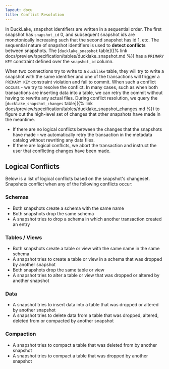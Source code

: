 ```yaml
---
layout: docu
title: Conflict Resolution
---
```


In DuckLake, snapshot identifiers are written in a sequential order.
The first snapshot has `snapshot_id` 0, and subsequent snapshot ids are monotonically increasing such that the second snapshot has id 1, etc.
The sequential nature of snapshot identifiers is used to **detect conflicts** between snapshots. The [`ducklake_snapshot` table]({% link docs/preview/specification/tables/ducklake_snapshot.md %}) has a `PRIMARY KEY` constraint defined over the `snapshot_id` column.

When two connections try to write to a `ducklake` table, they will try to write a snapshot with the same identifier and one of the transactions will trigger a `PRIMARY KEY` constraint violation and fail to commit.
When such a conflict occurs - we try to resolve the conflict. In many cases, such as when both transactions are inserting data into a table, we can retry the commit without having to rewrite any actual files.
During conflict resolution, we query the [`ducklake_snapshot_changes` table]({% link docs/preview/specification/tables/ducklake_snapshot_changes.md %}) to figure out the high-level set of changes that other snapshots have made in the meantime.

* If there are no logical conflicts between the changes that the snapshots have made - we automatically retry the transaction in the metadata catalog without rewriting any data files.
* If there are logical conflicts, we abort the transaction and instruct the user that conflicting changes have been made.

## Logical Conflicts

Below is a list of logical conflicts based on the snapshot's changeset. Snapshots conflict when any of the following conflicts occur:

### Schemas

* Both snapshots create a schema with the same name
* Both snapshots drop the same schema
* A snapshot tries to drop a schema in which another transaction created an entry

### Tables / Views

* Both snapshots create a table or view with the same name in the same schema
* A snapshot tries to create a table or view in a schema that was dropped by another snapshot
* Both snapshots drop the same table or view
* A snapshot tries to alter a table or view that was dropped or altered by another snapshot

### Data

* A snapshot tries to insert data into a table that was dropped or altered by another snapshot
* A snapshot tries to delete data from a table that was dropped, altered, deleted from or compacted by another snapshot

### Compaction

* A snapshot tries to compact a table that was deleted from by another snapshot
* A snapshot tries to compact a table that was dropped by another snapshot
